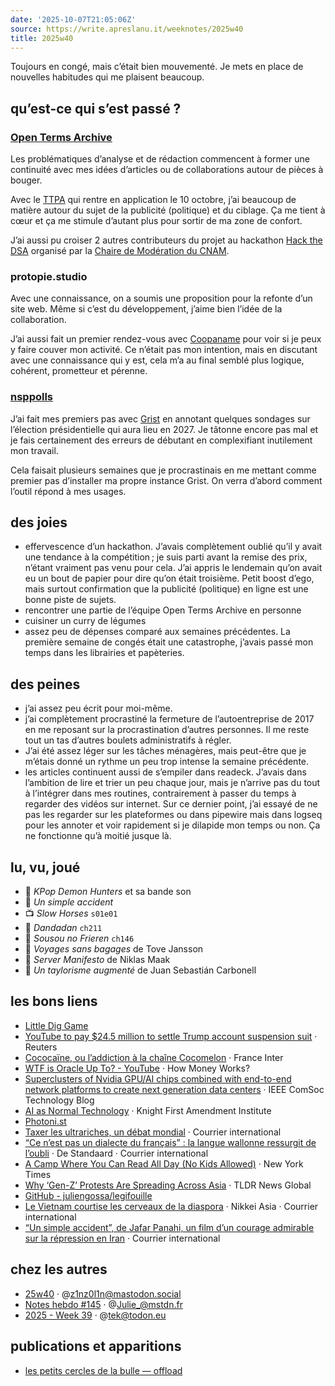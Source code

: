 ```yaml
---
date: '2025-10-07T21:05:06Z'
source: https://write.apreslanu.it/weeknotes/2025w40
title: 2025w40
---
```


Toujours en congé, mais c’était bien mouvementé. Je mets en place de nouvelles habitudes qui me plaisent beaucoup.

<!--more-->

## qu’est-ce qui s’est passé ?

### [Open Terms Archive]

Les problématiques d’analyse et de rédaction commencent à former une continuité avec mes idées d’articles ou de collaborations autour de pièces à bouger.

Avec le [TTPA] qui rentre en application le 10 octobre, j’ai beaucoup de matière autour du sujet de la publicité (politique) et du ciblage. Ça me tient à cœur et ça me stimule d’autant plus pour sortir de ma zone de confort.

J’ai aussi pu croiser 2 autres contributeurs du projet au hackathon [Hack the DSA] organisé par la [Chaire de Modération du CNAM].

[Open Terms Archive]: https://opentermsarchive.org/
[TTPA]: https://eur-lex.europa.eu/EN/legal-content/summary/transparency-and-targeting-of-political-advertising.html
[Hack the DSA]: https://regulation-tech.cnam.fr/hack-the-dsa/
[Chaire de Modération du CNAM]: https://regulation-tech.cnam.fr/


### protopie.studio

Avec une connaissance, on a soumis une proposition pour la refonte d’un site web. Même si c’est du développement, j’aime bien l’idée de la collaboration.

J’ai aussi fait un premier rendez-vous avec [Coopaname] pour voir si je peux y faire couver mon activité. Ce n’était pas mon intention, mais en discutant avec une connaissance qui y est, cela m’a au final semblé plus logique, cohérent, prometteur et pérenne.

[Coopaname]: https://www.coopaname.coop/


### [nsppolls]

J’ai fait mes premiers pas avec [Grist] en annotant quelques sondages sur l’élection présidentielle qui aura lieu en 2027. Je tâtonne encore pas mal et je fais certainement des erreurs de débutant en complexifiant inutilement mon travail.

Cela faisait plusieurs semaines que je procrastinais en me mettant comme premier pas d’installer ma propre instance Grist. On verra d’abord comment l’outil répond à mes usages.

[nsppolls]: https://codeberg.org/nsppolls
[Grist]: https://getgrist.com


## des joies

- effervescence d’un hackathon. J’avais complètement oublié qu’il y avait une tendance à la compétition ; je suis parti avant la remise des prix, n’étant vraiment pas venu pour cela. J’ai appris le lendemain qu’on avait eu un bout de papier pour dire qu’on était troisième. Petit boost d’ego, mais surtout confirmation que la publicité (politique) en ligne est une bonne piste de sujets.
- rencontrer une partie de l’équipe Open Terms Archive en personne
- cuisiner un curry de légumes
- assez peu de dépenses comparé aux semaines précédentes. La première semaine de congés était une catastrophe, j’avais passé mon temps dans les librairies et papèteries.

## des peines

- j’ai assez peu écrit pour moi-même.
- j’ai complètement procrastiné la fermeture de l’autoentreprise de 2017 en me reposant sur la procrastination d’autres personnes. Il me reste tout un tas d’autres boulets administratifs à régler.
- J’ai été assez léger sur les tâches ménagères, mais peut-être que je m’étais donné un rythme un peu trop intense la semaine précédente.
- les articles continuent aussi de s’empiler dans readeck. J’avais dans l’ambition de lire et trier un peu chaque jour, mais je n’arrive pas du tout à l’intégrer dans mes routines, contrairement à passer du temps à regarder des vidéos sur internet. Sur ce dernier point, j’ai essayé de ne pas les regarder sur les plateformes ou dans pipewire mais dans logseq pour les annoter et voir rapidement si je dilapide mon temps ou non. Ça ne fonctionne qu’à moitié jusque là.

## lu, vu, joué

- 🎥 *KPop Demon Hunters* et sa bande son
- 🎥 *Un simple accident*
- 📺 *Slow Horses* `s01e01`
- 📖 *Dandadan* `ch211`
- 📖 *Sousou no Frieren* `ch146`
- 📕 *Voyages sans bagages* de Tove Jansson
- 📕 *Server Manifesto* de Niklas Maak
- 📕 *Un taylorisme augmenté* de Juan Sebastián Carbonell

## les bons liens

- [Little Dig Game](https://little-dig-ga.me/)
- [YouTube to pay $24.5 million to settle Trump account suspension suit](https://www.reuters.com/legal/legalindustry/youtube-pay-245-million-settle-trump-account-suspension-suit-2025-09-29/) · Reuters
- [Cococaïne, ou l’addiction à la chaîne Cocomelon](https://www.radiofrance.fr/franceinter/podcasts/zoom-zoom-zen/zoom-zoom-zen-du-lundi-02-decembre-2024-3122379) · France Inter
- [WTF is Oracle Up To? - YouTube](https://www.youtube.com/watch?v=V64TdrkhTqo) · How Money Works?
- [Superclusters of Nvidia GPU/AI chips combined with end-to-end network platforms to create next generation data centers](https://techblog.comsoc.org/2024/11/25/superclusters-of-nvidia-gpu-ai-chips-combined-with-end-to-end-network-platforms-to-create-next-generation-data-centers/) · IEEE ComSoc Technology Blog
- [AI as Normal Technology](https://knightcolumbia.org/content/ai-as-normal-technology) · Knight First Amendment Institute
- [Photoni.st](https://photoni.st/)
- [Taxer les ultrariches, un débat mondial](https://www.courrierinternational.com/article/a-la-une-de-l-hebdo-taxer-les-ultrariches-un-debat-mondial_235722) · Courrier international
- [“Ce n’est pas un dialecte du français” : la langue wallonne ressurgit de l’oubli](https://www.courrierinternational.com/article/belgique-ce-n-est-pas-un-dialecte-du-francais-la-langue-wallonne-ressurgit-de-l-oubli_234243) · De Standaard · Courrier international
- [A Camp Where You Can Read All Day (No Kids Allowed)](https://www.nytimes.com/2025/08/27/books/bad-bitch-book-club-summer-camp.html) · New York Times
- [Why ‘Gen-Z’ Protests Are Spreading Across Asia](https://www.youtube.com/watch?v=ZGNslky5hx8) · TLDR News Global
- [GitHub - juliengossa/legifouille](https://github.com/juliengossa/legifouille)
- [Le Vietnam courtise les cerveaux de la diaspora](https://www.courrierinternational.com/article/economie-le-vietnam-courtise-les-cerveaux-de-la-diaspora_234090) · Nikkei Asia · Courrier international
- [“Un simple accident”, de Jafar Panahi, un film d’un courage admirable sur la répression en Iran](https://www.courrierinternational.com/article/en-salle-un-simple-accident-de-jafar-panahi-un-film-d-un-courage-admirable-sur-la-repression-en-iran_235578) · Courrier international

## chez les autres

- [25w40](https://z1nz0l1n.com/25w40/) · @z1nz0l1n@mastodon.social
- [Notes hebdo #145](https://juliebrillet.fr/2025/2025_notes_145/) · @Julie_@mstdn.fr
- [2025 - Week 39](https://maynier.eu/notes/202539/) · @tek@todon.eu

## publications et apparitions

- [les petits cercles de la bulle &mdash; offload](https://write.apreslanu.it/offload/les-petits-cercles-de-la-bulle)